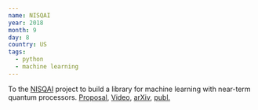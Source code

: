 ```yaml
---
name: NISQAI
year: 2018
month: 9
day: 8
country: US
tags:
  - python
  - machine learning
---
```

To the [NISQAI](https://github.com/QuantumAI-lib/NISQAI) project to build a library for machine learning with near-term quantum processors. [Proposal](https://github.com/QuantumAI-lib/NISQAI/blob/master/proposal/nisqai.pdf), [Video](https://www.youtube.com/watch?v=_dOJ7Bhibec&t=1s), [arXiv](https://scirate.com/arxiv/2003.01695), [publ.](https://link.aps.org/doi/10.1103/PhysRevA.102.032420)
